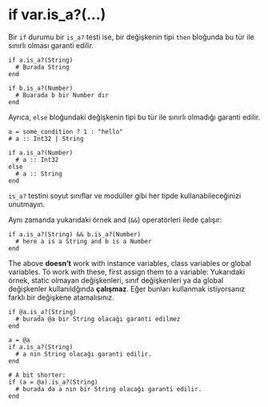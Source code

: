 # if var.is_a?(...)

Bir `if` durumu bir `is_a?` testi ise, bir değişkenin tipi `then` bloğunda bu tür ile sınırlı olması garanti edilir.

```crystal
if a.is_a?(String)
  # Burada String
end

if b.is_a?(Number)
  # Buarada b bir Number dır
end
```
Ayrıca, `else` bloğundaki değişkenin tipi bu tür ile sınırlı olmadığı garanti edilir.

```crystal
a = some_condition ? 1 : "hello"
# a :: Int32 | String

if a.is_a?(Number)
  # a :: Int32
else
  # a :: String
end
```

`is_a?` testini soyut sınıflar ve modüller gibi her tipde kullanabileceğinizi unutmayın.

Aynı zamanda yukarıdaki örnek and (`&&`) operatörleri ilede çalışır:

```crystal
if a.is_a?(String) && b.is_a?(Number)
  # here a is a String and b is a Number
end
```

The above **doesn’t** work with instance variables, class variables or global variables. To work with these, first assign them to a variable:
Yukarıdaki örnek, static olmayan değişkenleri, sınıf değişkenleri ya da global değişkenler kullanıldğında **çalışmaz**. Eğer bunları kullanmak istiyorsanız farklı bir değişkene atamalısınız.

```crystal
if @a.is_a?(String)
  # burada @a bir String olacağı garanti edilmez
end

a = @a
if a.is_a?(String)
  # a nın String olacağı garanti edilir.
end

# A bit shorter:
if (a = @a).is_a?(String)
  # burada da a nın bir String olacağı garanti edilir.
end
```
